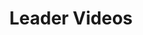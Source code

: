 ---
title: "Leader Videos"
featured_image: "/v1558997104/team-all-in/beach-sunset-waves.jpg"
type: "video-gallery"
videos: 
- title: "Kari & Lisha Schneider"
  subtitle: "International Marketing Directors"
  description:
  url: https://vimeo.com/307270908
- title: "Janie & Raymond Braun"
  subtitle: "International Marketing Directors"
  descriptoin:
  url: https://vimeo.com/307260235
- title: "Monique Alaniz"
  subtitle: "Director"
  description:
  url: https://vimeo.com/307247865
---